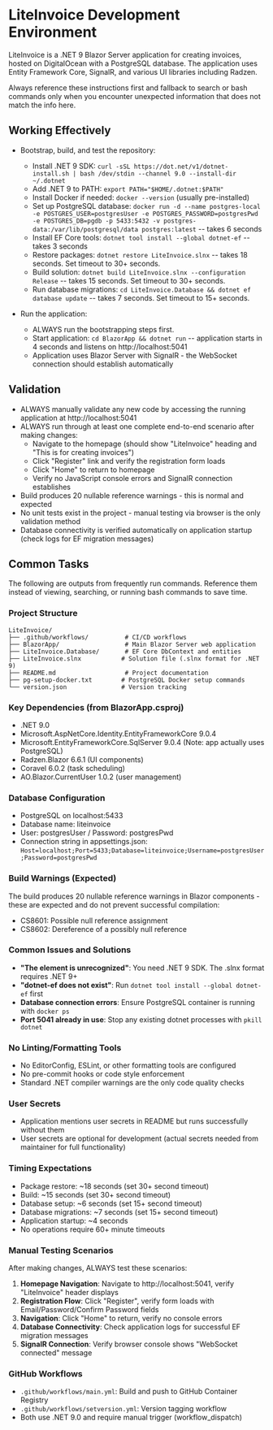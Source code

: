 # LiteInvoice Development Environment

LiteInvoice is a .NET 9 Blazor Server application for creating invoices, hosted on DigitalOcean with a PostgreSQL database. The application uses Entity Framework Core, SignalR, and various UI libraries including Radzen.

Always reference these instructions first and fallback to search or bash commands only when you encounter unexpected information that does not match the info here.

## Working Effectively

- Bootstrap, build, and test the repository:
  - Install .NET 9 SDK: `curl -sSL https://dot.net/v1/dotnet-install.sh | bash /dev/stdin --channel 9.0 --install-dir ~/.dotnet`
  - Add .NET 9 to PATH: `export PATH="$HOME/.dotnet:$PATH"`
  - Install Docker if needed: `docker --version` (usually pre-installed)
  - Set up PostgreSQL database: `docker run -d --name postgres-local -e POSTGRES_USER=postgresUser -e POSTGRES_PASSWORD=postgresPwd -e POSTGRES_DB=pgdb -p 5433:5432 -v postgres-data:/var/lib/postgresql/data postgres:latest` -- takes 6 seconds
  - Install EF Core tools: `dotnet tool install --global dotnet-ef` -- takes 3 seconds
  - Restore packages: `dotnet restore LiteInvoice.slnx` -- takes 18 seconds. Set timeout to 30+ seconds.
  - Build solution: `dotnet build LiteInvoice.slnx --configuration Release` -- takes 15 seconds. Set timeout to 30+ seconds.
  - Run database migrations: `cd LiteInvoice.Database && dotnet ef database update` -- takes 7 seconds. Set timeout to 15+ seconds.

- Run the application:
  - ALWAYS run the bootstrapping steps first.
  - Start application: `cd BlazorApp && dotnet run` -- application starts in 4 seconds and listens on http://localhost:5041
  - Application uses Blazor Server with SignalR - the WebSocket connection should establish automatically

## Validation

- ALWAYS manually validate any new code by accessing the running application at http://localhost:5041
- ALWAYS run through at least one complete end-to-end scenario after making changes:
  - Navigate to the homepage (should show "LiteInvoice" heading and "This is for creating invoices")
  - Click "Register" link and verify the registration form loads
  - Click "Home" to return to homepage
  - Verify no JavaScript console errors and SignalR connection establishes
- Build produces 20 nullable reference warnings - this is normal and expected
- No unit tests exist in the project - manual testing via browser is the only validation method
- Database connectivity is verified automatically on application startup (check logs for EF migration messages)

## Common Tasks

The following are outputs from frequently run commands. Reference them instead of viewing, searching, or running bash commands to save time.

### Project Structure
```
LiteInvoice/
├── .github/workflows/          # CI/CD workflows
├── BlazorApp/                  # Main Blazor Server web application
├── LiteInvoice.Database/       # EF Core DbContext and entities
├── LiteInvoice.slnx           # Solution file (.slnx format for .NET 9)
├── README.md                   # Project documentation  
├── pg-setup-docker.txt        # PostgreSQL Docker setup commands
└── version.json               # Version tracking
```

### Key Dependencies (from BlazorApp.csproj)
- .NET 9.0
- Microsoft.AspNetCore.Identity.EntityFrameworkCore 9.0.4
- Microsoft.EntityFrameworkCore.SqlServer 9.0.4 (Note: app actually uses PostgreSQL)
- Radzen.Blazor 6.6.1 (UI components)
- Coravel 6.0.2 (task scheduling)
- AO.Blazor.CurrentUser 1.0.2 (user management)

### Database Configuration
- PostgreSQL on localhost:5433
- Database name: liteinvoice  
- User: postgresUser / Password: postgresPwd
- Connection string in appsettings.json: `Host=localhost;Port=5433;Database=liteinvoice;Username=postgresUser;Password=postgresPwd`

### Build Warnings (Expected)
The build produces 20 nullable reference warnings in Blazor components - these are expected and do not prevent successful compilation:
- CS8601: Possible null reference assignment
- CS8602: Dereference of a possibly null reference

### Common Issues and Solutions
- **"The element <Solution> is unrecognized"**: You need .NET 9 SDK. The .slnx format requires .NET 9+
- **"dotnet-ef does not exist"**: Run `dotnet tool install --global dotnet-ef` first
- **Database connection errors**: Ensure PostgreSQL container is running with `docker ps`
- **Port 5041 already in use**: Stop any existing dotnet processes with `pkill dotnet`

### No Linting/Formatting Tools
- No EditorConfig, ESLint, or other formatting tools are configured
- No pre-commit hooks or code style enforcement
- Standard .NET compiler warnings are the only code quality checks

### User Secrets
- Application mentions user secrets in README but runs successfully without them
- User secrets are optional for development (actual secrets needed from maintainer for full functionality)

### Timing Expectations
- Package restore: ~18 seconds (set 30+ second timeout)
- Build: ~15 seconds (set 30+ second timeout)  
- Database setup: ~6 seconds (set 15+ second timeout)
- Database migrations: ~7 seconds (set 15+ second timeout)
- Application startup: ~4 seconds
- No operations require 60+ minute timeouts

### Manual Testing Scenarios
After making changes, ALWAYS test these scenarios:
1. **Homepage Navigation**: Navigate to http://localhost:5041, verify "LiteInvoice" header displays
2. **Registration Flow**: Click "Register", verify form loads with Email/Password/Confirm Password fields
3. **Navigation**: Click "Home" to return, verify no console errors
4. **Database Connectivity**: Check application logs for successful EF migration messages
5. **SignalR Connection**: Verify browser console shows "WebSocket connected" message

### GitHub Workflows
- `.github/workflows/main.yml`: Build and push to GitHub Container Registry
- `.github/workflows/setversion.yml`: Version tagging workflow
- Both use .NET 9.0 and require manual trigger (workflow_dispatch)